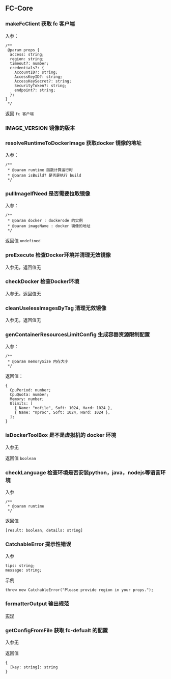 ## FC-Core

### makeFcClient 获取 fc 客户端

入参：
````
/**
 @param props {
  access: string;
  region: string;
  timeout?: number;
  credentials?: {
    AccountID?: string;
    AccessKeyID?: string;
    AccessKeySecret?: string;
    SecurityToken?: string;
    endpoint?: string;
  };
} 
 */
````
返回 `fc 客户端`

### IMAGE_VERSION 镜像的版本

### resolveRuntimeToDockerImage 获取docker 镜像的地址

入参：
````
/**
 * @param runtime 函数计算运行时
 * @param isBuild? 是否是执行 build
 */
````

### pullImageIfNeed 是否需要拉取镜像

入参：
````
/**
 * @param docker : dockerode 的实例
 * @param imageName : docker 镜像的地址
 */
````
返回值 `undefined`

### preExecute 检查Docker环境并清理无效镜像
 
入参无，返回值无

### checkDocker 检查Docker环境
 
入参无，返回值无

### cleanUselessImagesByTag 清理无效镜像
 
入参无，返回值无


### genContainerResourcesLimitConfig 生成容器资源限制配置

入参：
````
/**
 * @param memorySize 内存大小
 */
````
返回值：
````
{
  CpuPeriod: number;
  CpuQuota: number;
  Memory: number;
  Ulimits: [
    { Name: "nofile", Soft: 1024, Hard: 1024 },
    { Name: "nproc", Soft: 1024, Hard: 1024 },
  ];
}
````

### isDockerToolBox 是不是虚拟机的 docker 环境

入参无

返回值 `boolean`

### checkLanguage 检查环境是否安装python，java，nodejs等语言环境

入参
````
/**
 * @param runtime
 */
````

返回值
````
[result: boolean, details: string]
````

### CatchableError 提示性错误

入参
````
tips: string;
message: string;
````

示例
````
throw new CatchableError("Please provide region in your props.");
````

### formatterOutput 输出规范

[实现](./src/utils/formatter-output.ts)


### getConfigFromFile 获取 fc-defualt 的配置

入参无

返回值
````
{
  [key: string]: string
}
````

